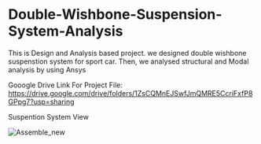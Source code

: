 # Double-Wishbone-Suspension-System-Analysis
This is Design and Analysis based project. we designed double wishbone suspenstion system for sport car. Then, we analysed structural and Modal analysis by using Ansys

Gooogle Drive Link For Project File:
https://drive.google.com/drive/folders/1ZsCQMnEJSwfJmQMRE5CcriFxfP8GPpg7?usp=sharing

Suspention System View

![Assemble_new](https://github.com/Peramunage-Vihan/Double-Wishbone-Suspension-System-Anaalysis/assets/136991326/6a221ac0-9102-42d2-867d-73d3bb05cd3b)

